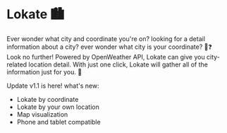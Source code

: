 # Lokate 🏙️
Ever wonder what city and coordinate you're on? looking for a detail information about a city? ever wonder what city is your coordinate?  🤔❓ <br>
Look no further! Powered by OpenWeather API, Lokate can give you city-related location detail. With just one click, Lokate will gather all of the information just for you. 🩷

Update v1.1 is here!
what's new:
- Lokate by coordinate
- Lokate by your own location
- Map visualization
- Phone and tablet compatible
